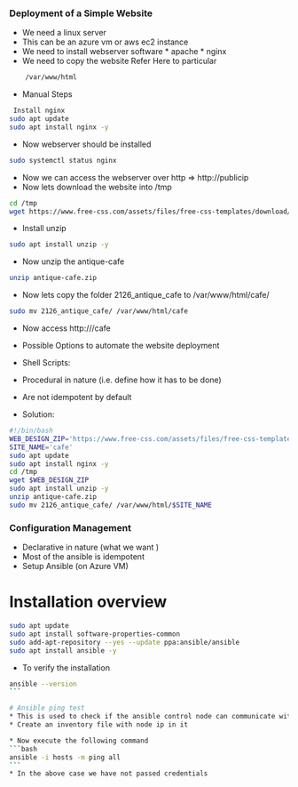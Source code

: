 ### Deployment of a Simple Website
* We need a linux server
* This can be an azure vm or aws ec2 instance
 * We need to install webserver software
         * apache
         * nginx
* We need to copy the website Refer Here to particular
```bash
    /var/www/html
```    
* Manual Steps
```bash
 Install nginx
sudo apt update
sudo apt install nginx -y
```
* Now webserver should be installed
```bash
sudo systemctl status nginx
```

* Now we can access the webserver over http => http://publicip
* Now lets download the website into /tmp
```bash
cd /tmp
wget https://www.free-css.com/assets/files/free-css-templates/download/page295/antique-cafe.zip
```

* Install unzip
```bash
sudo apt install unzip -y
```
* Now unzip the antique-cafe
```bash
unzip antique-cafe.zip
```

* Now lets copy the folder 2126_antique_cafe to /var/www/html/cafe/
```bash
sudo mv 2126_antique_cafe/ /var/www/html/cafe
```

* Now access http://<public-ip>/cafe

* Possible Options to automate the website deployment

* Shell Scripts:
* Procedural in nature (i.e. define how it has to be done)
* Are not idempotent by default
* Solution:
```bash
#!/bin/bash
WEB_DESIGN_ZIP='https://www.free-css.com/assets/files/free-css-templates/download/page295/antique-cafe.zip'
SITE_NAME='cafe'
sudo apt update
sudo apt install nginx -y
cd /tmp
wget $WEB_DESIGN_ZIP
sudo apt install unzip -y
unzip antique-cafe.zip
sudo mv 2126_antique_cafe/ /var/www/html/$SITE_NAME
```
### Configuration Management
* Declarative in nature (what we want )
* Most of the ansible is idempotent
* Setup Ansible (on Azure VM)

# Installation overview

```bash
sudo apt update
sudo apt install software-properties-common
sudo add-apt-repository --yes --update ppa:ansible/ansible
sudo apt install ansible -y
```

* To verify the installation
````bash
ansible --version
```

# Ansible ping test
* This is used to check if the ansible control node can communicate with the node or not
* Create an inventory file with node ip in it

* Now execute the following command
```bash
ansible -i hosts -m ping all
```
* In the above case we have not passed credentials
